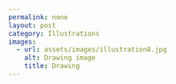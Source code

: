 ```yaml
---
permalink: none
layout: post
category: Illustrations
images:   
  - url: assets/images/illustration8.jpg
    alt: Drawing image
    title: Drawing
---
```

